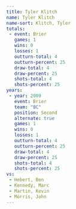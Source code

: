 ```yaml
---
title: Tyler Klitch
name: Tyler Klitch
name-sort: Klitch, Tyler
totals:
 - event: Brier
   games: 1
   wins: 0
   losses: 1
   outturn-total: 4
   outturn-percent: 25
   draw-total: 4
   draw-percent: 25
   shots-total: 4
   shots-percent: 25
years:
 - year: 2009
   event: Brier
   team: "BC"
   position: Second
   alternate: true
   games: 1
   wins: 0
   losses: 1
   outturn-total: 4
   outturn-percent: 25
   draw-total: 4
   draw-percent: 25
   shots-total: 4
   shots-percent: 25
vs:
 - Hebert, Ben
 - Kennedy, Marc
 - Martin, Kevin
 - Morris, John
---
```

